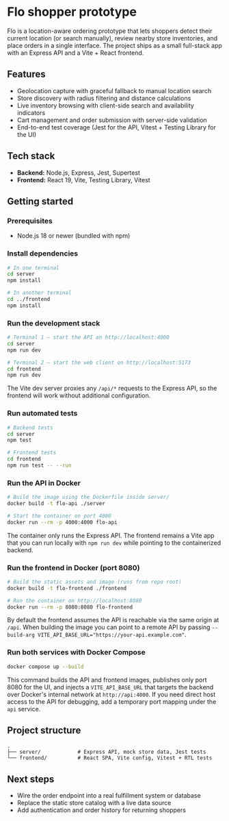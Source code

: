 # Flo shopper prototype

Flo is a location-aware ordering prototype that lets shoppers detect their current
location (or search manually), review nearby store inventories, and place orders
in a single interface. The project ships as a small full-stack app with an
Express API and a Vite + React frontend.

## Features

- Geolocation capture with graceful fallback to manual location search
- Store discovery with radius filtering and distance calculations
- Live inventory browsing with client-side search and availability indicators
- Cart management and order submission with server-side validation
- End-to-end test coverage (Jest for the API, Vitest + Testing Library for the UI)

## Tech stack

- **Backend:** Node.js, Express, Jest, Supertest
- **Frontend:** React 19, Vite, Testing Library, Vitest

## Getting started

### Prerequisites

- Node.js 18 or newer (bundled with npm)

### Install dependencies

```bash
# In one terminal
cd server
npm install

# In another terminal
cd ../frontend
npm install
```

### Run the development stack

```bash
# Terminal 1 – start the API on http://localhost:4000
cd server
npm run dev

# Terminal 2 – start the web client on http://localhost:5173
cd frontend
npm run dev
```

The Vite dev server proxies any `/api/*` requests to the Express API, so the
frontend will work without additional configuration.

### Run automated tests

```bash
# Backend tests
cd server
npm test

# Frontend tests
cd frontend
npm run test -- --run
```

### Run the API in Docker

```bash
# Build the image using the Dockerfile inside server/
docker build -t flo-api ./server

# Start the container on port 4000
docker run --rm -p 4000:4000 flo-api
```

The container only runs the Express API. The frontend remains a Vite app that you can run locally with `npm run dev` while pointing to the containerized backend.

### Run the frontend in Docker (port 8080)

```bash
# Build the static assets and image (runs from repo root)
docker build -t flo-frontend ./frontend

# Run the container on http://localhost:8080
docker run --rm -p 8080:8080 flo-frontend
```

By default the frontend assumes the API is reachable via the same origin at `/api`. When building the image you can point to a remote API by passing `--build-arg VITE_API_BASE_URL="https://your-api.example.com"`.

### Run both services with Docker Compose

```bash
docker compose up --build
```

This command builds the API and frontend images, publishes only port 8080 for the UI, and injects a `VITE_API_BASE_URL` that targets the backend over Docker's internal network at `http://api:4000`.
If you need direct host access to the API for debugging, add a temporary port mapping under the `api` service.

## Project structure

```
.
├── server/            # Express API, mock store data, Jest tests
└── frontend/          # React SPA, Vite config, Vitest + RTL tests
```

## Next steps

- Wire the order endpoint into a real fulfillment system or database
- Replace the static store catalog with a live data source
- Add authentication and order history for returning shoppers